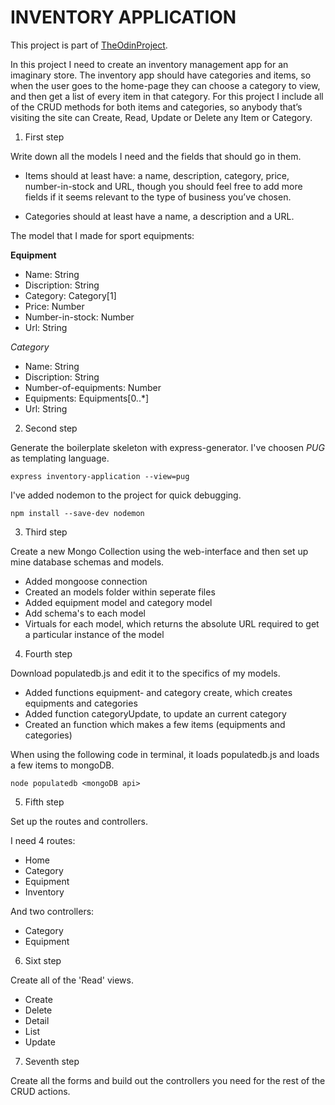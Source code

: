# INVENTORY APPLICATION

This project is part of <a href='https://www.theodinproject.com/lessons/nodejs-inventory-application'>TheOdinProject</a>.

In this project I need to create an inventory management app for an imaginary store. The inventory app should have categories and items, so when the user goes to the home-page they can choose a category to view, and then get a list of every item in that category. For this project I include all of the CRUD methods for both items and categories, so anybody that’s visiting the site can Create, Read, Update or Delete any Item or Category.

1. First step

Write down all the models I need and the fields that should go in them.

- Items should at least have: a name, description, category, price, number-in-stock and URL, though you should feel free to add more fields if it seems relevant to the type of business you’ve chosen.

- Categories should at least have a name, a description and a URL.

The model that I made for sport equipments:

**Equipment**
- Name: String
- Discription: String
- Category: Category[1]
- Price: Number
- Number-in-stock: Number
- Url: String

*Category*
- Name: String
- Discription: String
- Number-of-equipments: Number
- Equipments: Equipments[0..*]
- Url: String

2. Second step

Generate the boilerplate skeleton with express-generator. I've choosen *PUG* as templating language.

```
express inventory-application --view=pug
```

I've added nodemon to the project for quick debugging.

```
npm install --save-dev nodemon
```

3. Third step

Create a new Mongo Collection using the web-interface and then set up mine database schemas and models.

- Added mongoose connection
- Created an models folder within seperate files
- Added equipment model and category model
- Add schema's to each model
- Virtuals for each model, which returns the absolute URL required to get a particular instance of the model

4. Fourth step

Download populatedb.js and edit it to the specifics of my models.

- Added functions equipment- and category create, which creates equipments and categories
- Added function categoryUpdate, to update an current category
- Created an function which makes a few items (equipments and categories)

When using the following code in terminal, it loads populatedb.js and loads a few items to mongoDB.

```
node populatedb <mongoDB api>
```

5. Fifth step

Set up the routes and controllers.

I need 4 routes:
- Home
- Category
- Equipment
- Inventory

And two controllers:
- Category
- Equipment

6. Sixt step

Create all of the 'Read' views.

- Create
- Delete 
- Detail
- List
- Update

7. Seventh step

Create all the forms and build out the controllers you need for the rest of the CRUD actions.
